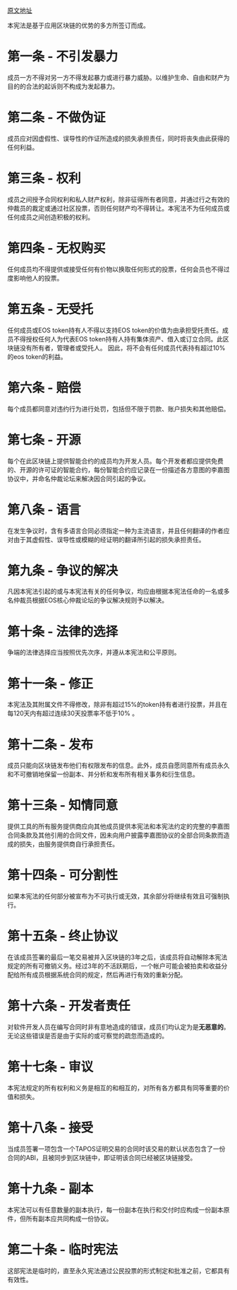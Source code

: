 [原文地址](https://github.com/EOS-Mainnet/governance/blob/master/eosio.system/eosio.system-clause-constitution-rc.md)

本宪法是基于应用区块链的优势的多方所签订而成。

# **第一条** **-** **不引发暴力**

成员一方不得对另一方不得发起暴力或进行暴力威胁。以维护生命、自由和财产为目的的合法的起诉则不构成为发起暴力。

# **第二条** **-** **不做伪证**

成员应对因虚假性、误导性的作证所造成的损失承担责任，同时将丧失由此获得的任何利益。

# **第三条** **-** **权利**

成员之间授予合同权利和私人财产权利，除非征得所有者同意，并通过行之有效的仲裁员的裁定或通过社区投票，否则任何财产均不得转让。本宪法不为任何成员或任何成员之间创造积极的权利。

# **第四条** **-** **无权购买**

任何成员均不得提供或接受任何有价物以换取任何形式的投票，任何会员也不得过度影响他人的投票。

# **第五条** **-** **无受托**

任何成员或EOS token持有人不得以支持EOS token的价值为由承担受托责任。成员不得授权任何人为代表EOS token持有人持有集体资产、借入或订立合同。此区块链没有所有者，管理者或受托人。 因此，将不会有任何成员代表持有超过10%的eos token的利益。

# **第六条** **-** **赔偿**

每个成员都同意对违约行为进行处罚，包括但不限于罚款、账户损失和其他赔偿。

# **第七条** **-** **开源**

每个在此区块链上提供智能合约的成员均为开发人员。每个开发者都应提供免费的、开源的许可证的智能合约，每份智能合约应记录在一份描述各方意图的李嘉图协议中，并命名仲裁论坛来解决因合同引起的争议。

# **第八条** **-** **语言**

在发生争议时，含有多语言合同必须指定一种为主流语言，并且任何翻译的作者应对由于其虚假性、误导性或模糊的经证明的翻译所引起的损失承担责任。

# **第九条** **-** **争议的解决**

凡因本宪法引起的或与本宪法有关的任何争议，均应由根据本宪法任命的一名或多名仲裁员根据EOS核心仲裁论坛的争议解决规则予以解决。

# **第十条** **-** **法律的选择**

争端的法律选择应当按照优先次序，并遵从本宪法和公平原则。

# **第十一条** **-** **修正**

本宪法及其附属文件不得修改，除非有超过15%的token持有者进行投票，并且在每120天内有超过连续30天投票率不低于10% 。

# **第十二条** **-** **发布**

成员只能向区块链发布他们有权限发布的信息。此外，成员自愿同意所有成员永久和不可撤销地保留一份副本、并分析和发布所有相关事务和衍生信息。

# **第十三条** **-** **知情同意**

提供工具的所有服务提供商应向其他成员提供本宪法和本宪法约定的完整的李嘉图合同条款及其他引用的合同文件，因未向用户披露李嘉图协议的全部合同条款而造成的损失，由服务提供商自行承担责任。

# **第十四条** **-** **可分割性**

如果本宪法的任何部分被宣布为不可执行或无效，其余部分将继续有效且可强制执行。

# **第十五条** **-** **终止协议**

在该成员签署的最后一笔交易被并入区块链的3年之后，该成员将自动解除本宪法规定的所有可撤销义务。经过3年的不活跃期后，一个帐户可能会被拍卖和收益分配给所有成员根据系统合同的规定，然后再进行有效的重新分配。

# **第十六条** **-** **开发者责任**

对软件开发人员在编写合同时非有意地造成的错误，成员们均认定为是**无恶意的**。无论这些错误是否是由于实际的或可察觉的疏忽而造成的。

# **第十七条** **-** **审议**

本宪法规定的所有权利和义务是相互的和相互的，对所有各方都具有同等重要的价值和损失。

# **第十八条** **-** **接受**

当成员签署一项包含一个TAPOS证明交易的合同时该交易的默认状态包含了一份合同的ABI，且被同步到区块链中，即证明该合同已经被区块链接受。

# **第十九条** **-** **副本**

本宪法可以有任意数量的副本执行，每一份副本在执行和交付时应构成一份副本原件，但所有副本应共同构成一份协议。

# **第二十条** **-** **临时宪法**

这部宪法是临时的，直至永久宪法通过公民投票的形式制定和批准之前，它都具有有效性。
